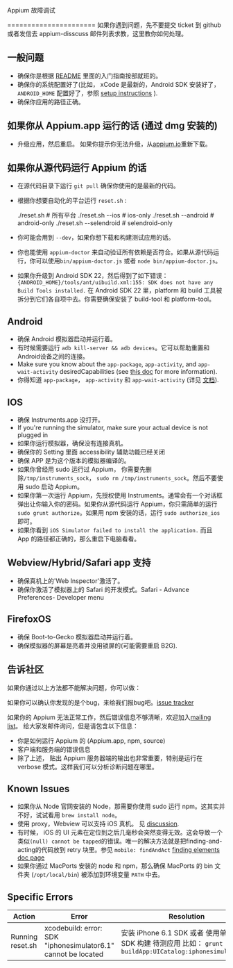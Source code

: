 Appium 故障调试

======================
如果你遇到问题，先不要提交 ticket 到 github 或者发信去 appium-disscuss 邮件列表求教，这里教你如何处理。

## 一般问题

* 确保你是根据 [README](https://github.com/appium/appium/blob/master/docs/cn/README.md) 里面的入门指南按部就班的。
* 确保你的系统配置好了(比如， xCode 是最新的，Android SDK 安装好了， `ANDROID_HOME` 配置好了，参照 [setup instructions](https://github.com/appium/appium/blob/master/docs/running-on-osx.md) ).
* 确保你应用的路径正确。

## 如果你从 Appium.app 运行的话 (通过 dmg 安装的)
 
* 升级应用，然后重启。 如果你提示你无法升级，从[appium.io](http://appium.io)重新下载。

## 如果你从源代码运行 Appium 的话

* 在源代码目录下运行 `git pull` 确保你使用的是最新的代码。
* 根据你想要自动化的平台运行 `reset.sh` :
    
    ./reset.sh               # 所有平台
    ./reset.sh --ios         # ios-only
    ./reset.sh --android     # android-only
    ./reset.sh --selendroid  # selendroid-only
* 你可能会用到 `--dev`，如果你想下载和构建测试应用的话。
* 你也能使用 `appium-doctor` 来自动验证所有依赖是否符合。如果从源代码运行，你可以使用`bin/appium-doctor.js` 或者 `node bin/appium-doctor.js`。
* 如果你升级到 Android SDK 22，然后得到了如下错误：
   `{ANDROID_HOME}/tools/ant/uibuild.xml:155: SDK does not have any Build Tools installed.`
在 Android SDK 22 里，platform 和 build 工具被拆分到它们各自项中去。你需要确保安装了 build-tool 和 platform-tool。

## Android

* 确保 Android 模拟器启动并运行着。
* 有时候需要运行 `adb kill-server && adb devices`。它可以帮助重置和Android设备之间的连接。
* Make sure you know about the `app-package`, `app-activity`, and `app-wait-activity` desiredCapabilities (see [this doc](https://github.com/appium/appium/blob/master/docs/running-tests.md#run-android) for more information).
* 你得知道 `app-package`， `app-activity` 和 `app-wait-activity` (详见 [文档](https://github.com/appium/appium/blob/master/docs/running-tests.md#run-android)).

## IOS

* 确保 Instruments.app 没打开。
* If you're running the simulator, make sure your actual device is not plugged in
* 如果你运行模拟器，确保没有连接真机。
* 确保你的 Setting 里面 accessibility 辅助功能已经关闭 
* 确保 APP 是为这个版本的模拟器编译的。
* 如果你曾经用 sudo 运行过 Appium， 你需要先删除`/tmp/instruments_sock`， `sudo rm /tmp/instruments_sock`。然后不要使用 sudo 启动 Appium。
* 如果你第一次运行 Appium，先授权使用 Instruments。通常会有一个对话框弹出让你输入你的密码。如果你从源代码运行 Appium，你只需简单的运行 `sudo grunt authorize`。如果用 npm 安装的话，运行 `sudo authorize_ios` 即可。
* 如果你看到 `iOS Simulator failed to install the application.` 而且 App 的路径都正确的，那么重启下电脑看看。

## Webview/Hybrid/Safari app 支持

* 确保真机上的'Web Inspector'激活了。
* 确保你激活了模拟器上的 Safari 的开发模式。Safari - Advance Preferences- Developer menu


## FirefoxOS

* 确保 Boot-to-Gecko 模拟器启动并运行着。
* 确保模拟器的屏幕是亮着并没用锁屏的(可能需要重启 B2G).

## 告诉社区

如果你通过以上方法都不能解决问题，你可以做：

如果你可以确认你发现的是个bug，来给我们报bug吧。[issue tracker](https://github.com/appium/appium/issues)

如果你的 Appium 无法正常工作，然后错误信息不够清晰，欢迎加入[mailing list](https://groups.google.com/d/forum/appium-discuss)。 给大家发邮件询问，但是请包含以下信息：

* 你是如何运行 Appium 的 (Appium.app, npm, source)
* 客户端和服务端的错误信息
* 除了上述， 贴出 Appium 服务器端的输出也非常重要，特别是运行在 verbose 模式。这样我们可以分析诊断问题在哪里。

## Known Issues

* 如果你从 Node 官网安装的 Node，那需要你使用 sudo 运行 npm。这其实并不好，试试看用 `brew install node`。
* 使用 proxy，Webview 可以支持 iOS 真机。 见 [discussion](https://groups.google.com/d/msg/appium-discuss/u1ropm4OEbY/uJ3y422a5_kJ).
* 有时候， iOS 的 UI 元素在定位到之后几毫秒会突然变得无效。这会导致一个类似`(null) cannot be tapped`的错误。唯一的解决方法就是把finding-and-acting的代码放到 retry 块里。参见 `mobile: findAndAct` [finding elements doc page](https://github.com/appium/appium/blob/master/docs/finding-elements.md)
* 如果你通过 MacPorts 安装的 node 和 npm，那么确保 MacPorts 的 bin 文件夹 (`/opt/local/bin`) 被添加到环境变量 `PATH` 中去。

## Specific Errors

|Action|Error|Resolution|
|------|-----|----------|
|Running reset.sh|xcodebuild: error: SDK "iphonesimulator6.1" cannot be located|安装 iPhone 6.1 SDK 或者 使用单独的 SDK 构建 待测应用 比如： `grunt buildApp:UICatalog:iphonesimulator5.1`|
